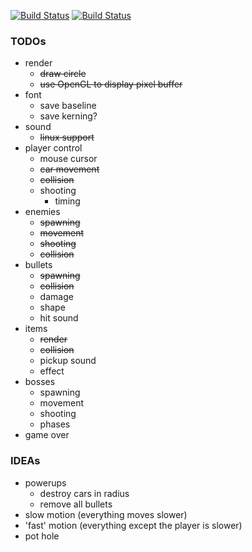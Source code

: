 [![Build Status](https://travis-ci.org/henne90gen/RacingToHell.svg?branch=remake)](https://travis-ci.org/henne90gen/RacingToHell)
[![Build Status](https://ci.appveyor.com/api/projects/status/y3sk6m09nwjqwjl7?svg=true)](https://ci.appveyor.com/project/henne90gen/racingtohell)


### TODOs

- render
    - ~~draw circle~~
    - ~~use OpenGL to display pixel buffer~~
- font
    - save baseline
    - save kerning?
- sound
    - ~~linux support~~
- player control
    - mouse cursor
    - ~~car movement~~
    - ~~collision~~
    - shooting
        - timing
- enemies
    - ~~spawning~~
    - ~~movement~~
    - ~~shooting~~
    - ~~collision~~
- bullets
    - ~~spawning~~
    - ~~collision~~
    - damage
    - shape
    - hit sound
- items
    - ~~render~~
    - ~~collision~~
    - pickup sound
    - effect
- bosses
    - spawning
    - movement
    - shooting
    - phases
- game over


### IDEAs

- powerups
    - destroy cars in radius
    - remove all bullets
- slow motion (everything moves slower)
- 'fast' motion (everything except the player is slower)
- pot hole
